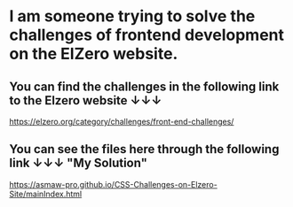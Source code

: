 # I am someone trying to solve the challenges of frontend development on the ElZero website.

## You can find the challenges in the following link to the Elzero website ↓↓↓

https://elzero.org/category/challenges/front-end-challenges/

## You can see the files here through the following link ↓↓↓ "My Solution"

https://asmaw-pro.github.io/CSS-Challenges-on-Elzero-Site/mainIndex.html
